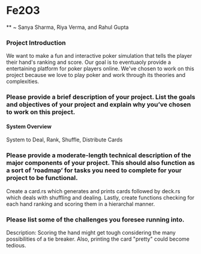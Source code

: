# Fe2O3

 ** ~ Sanya Sharma, Riya Verma, and Rahul Gupta

### Project Introduction
  
  We want to make a fun and interactive poker simulation that tells the player their hand's ranking and score. Our goal is to eventuaoly provide a entertaining platform for poker players online. We've chosen to work on this project because we love to play poker and work through its theories and complexities.

### Please provide a brief description of your project. List the goals and objectives of your project and explain why you’ve chosen to work on this project. 

#### System Overview
  System to Deal, Rank, Shuffle, Distribute Cards

### Please provide a moderate-length technical description of the major components of your project. This should also function as a sort of ‘roadmap’ for tasks you need to complete for your project to be functional.

 Create a card.rs which generates and prints cards followed by deck.rs which deals with shuffling and dealing. Lastly, create functions checking for each hand ranking and scoring them in a hierarchal manner.

### Please list some of the challenges you foresee running into.

Description: Scoring the hand might get tough considering the many possibilities of a tie breaker. Also, printing the card "pretty" could become tedious.
